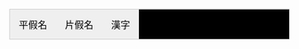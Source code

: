 <html>
<head>
<style type="text/css">
#Header{
　width:360px;
　height:80px;
　text-align:center;
　line-height:80px;
　font-size:15px;
　color:#fffaf3;
　font-family:SimHei,Microsoft YaHei;
　background-color:#f9c81e;
}
#body{
　text-align:center;
  text-shadow:2px 2px 5px #20B2AA;
　line-height:280px;
  width: 200px;
  height: 800px;
　font-size:15px;
　color:#f9c81e;
　font-family:SimHei,Microsoft YaHei;
　background-color:#fffaf3;
}
.tab {
    overflow: hidden;
    border: 1px solid #ccc;
    background-color: black;
    font-family:SimHei,Microsoft YaHei;
}
.tab button {
    font-family:SimHei,Microsoft YaHei;
    float: left;
    border: none;
    outline: none;
    cursor: pointer;
    padding: 14px 16px;
    transition: 0.3s;
    font-size: 17px;
    
}
.tab button:hover {
    background-color:lightblue;
}
.tab button.active {
    background-color: orange;
}
.tabcontent {
    display: none;
    padding: 8px 12px;
    text-shadow: 2px 2px 5px blue;
    background-color:black;
    font-family:SimHei,Microsoft YaHei;
}
table.blueTable {
  border: 4px solid #FEFFFC;
  background-color: #FAFFE7;
  height:1200px;
}
table.blueTable td, table.blueTable th {
  border: 3px solid #F9F9F3;
  padding: 10px 10px;
}
table.blueTable tbody td {
  font-size: 23px;
}
table.blueTable td:nth-child(even) {
  background: #D0E4F5;
}
</style>
</head>
<body>
<div id="Body"> </div>
<div class="tab">
  <button class="tablinks" onclick="openCity(event, '平假名')">平假名</button>
  <button class="tablinks" onclick="openCity(event, '片假名')">片假名</button>
  <button class="tablinks" onclick="openCity(event, '漢字')">漢字</button>
</div>

<div id="平假名" class="tabcontent">
  <h3>平假名:用於一般書寫和印刷;模仿漢字的草書演變而來的。</h3>
<table class="blueTable">
<tbody>
<tr>
<td>cell1_1</td>
<td>cell2_1</td>
<td>cell3_1</td>
<td>cell4_1</td>
<td>cell5_1</td>
<td>cell6_1</td>
<td>cell7_1</td>
<td>cell8_1</td>
<td>cell9_1</td>
<td>cell10_1</td>
<td>cell11_1</td>
<td>cell12_1</td>
</tr>
<tr>
<td>cell1_2</td>
<td>cell2_2</td>
<td>cell3_2</td>
<td>cell4_2</td>
<td>cell5_2</td>
<td>cell6_2</td>
<td>cell7_2</td>
<td>cell8_2</td>
<td>cell9_2</td>
<td>cell10_2</td>
<td>cell11_2</td>
<td>cell12_2</td>
</tr>
<tr>
<td>cell1_3</td>
<td>cell2_3</td>
<td>cell3_3</td>
<td>cell4_3</td>
<td>cell5_3</td>
<td>cell6_3</td>
<td>cell7_3</td>
<td>cell8_3</td>
<td>cell9_3</td>
<td>cell10_3</td>
<td>cell11_3</td>
<td>cell12_3</td>
</tr>
<tr>
<td>cell1_4</td>
<td>cell2_4</td>
<td>cell3_4</td>
<td>cell4_4</td>
<td>cell5_4</td>
<td>cell6_4</td>
<td>cell7_4</td>
<td>cell8_4</td>
<td>cell9_4</td>
<td>cell10_4</td>
<td>cell11_4</td>
<td>cell12_4</td>
</tr>
<tr>
<td>cell1_5</td>
<td>cell2_5</td>
<td>cell3_5</td>
<td>cell4_5</td>
<td>cell5_5</td>
<td>cell6_5</td>
<td>cell7_5</td>
<td>cell8_5</td>
<td>cell9_5</td>
<td>cell10_5</td>
<td>cell11_5</td>
<td>cell12_5</td>
</tr>
<tr>
<td>cell1_6</td>
<td>cell2_6</td>
<td>cell3_6</td>
<td>cell4_6</td>
<td>cell5_6</td>
<td>cell6_6</td>
<td>cell7_6</td>
<td>cell8_6</td>
<td>cell9_6</td>
<td>cell10_6</td>
<td>cell11_6</td>
<td>cell12_6</td>
</tr>
</tbody>
</table> 
</div>

<div id="片假名" class="tabcontent">
  <h3>片假名:用於標記外來語及特殊詞彙；模仿漢字的楷書、擷取一部分寫成</h3>
   
</div>

<div id="漢字" class="tabcontent">
  <h3>漢字使用上約五千字，交談、閱讀無礙至少需熟稔兩千字</h3>

</div>

<script>
function openCity(evt, cityName) {
    var i, tabcontent, tablinks;
    tabcontent = document.getElementsByClassName("tabcontent");
    for (i = 0; i < tabcontent.length; i++) {
        tabcontent[i].style.display = "none";
    }
    tablinks = document.getElementsByClassName("tablinks");
    for (i = 0; i < tablinks.length; i++) {
        tablinks[i].className = tablinks[i].className.replace(" active", "");
    }
    document.getElementById(cityName).style.display = "block";
    evt.currentTarget.className += " active";
}
</script>
     
</body>

